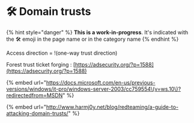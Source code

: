 # 🛠️ Domain trusts



{% hint style="danger" %}
**This is a work-in-progress**. It's indicated with the 🛠️ emoji in the page name or in the category name
{% endhint %}

Access direction = !\(one-way trust direction\)

Forest trust ticket forging : [https://adsecurity.org/?p=1588](https://adsecurity.org/?p=1588) 

{% embed url="https://docs.microsoft.com/en-us/previous-versions/windows/it-pro/windows-server-2003/cc759554\(v=ws.10\)?redirectedfrom=MSDN" %}

{% embed url="http://www.harmj0y.net/blog/redteaming/a-guide-to-attacking-domain-trusts/" %}



